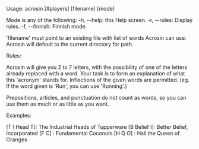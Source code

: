 Usage: acrosin [#players] [filename] [mode]

Mode is any of the following:
-h, --help: this Help screen.
-r, --rules: Display rules.
-f, --finnish: Finnish mode.

'filename' must point to an existing file with list of words Acrosin can use. Acrosin will default to the current directory for path.

Rules:

Acrosin will give you 2 to 7 letters, with the possibility of one of the letters already replaced with a word. Your task is to form an explanation of what this 'acronym' stands for. Inflections of the given words are permitted. (eg. If the word given is 'Run', you can use 'Running'.)

Prepositions, articles, and punctuation do not count as words, so you can use them as much or as little as you want.

Examples:

[T I Head T]: The Industrial Heads of Tupperware
[B Belief I]: Better Belief, Incorporated
[F C]       : Fundamental Coconuts
[H Q O]     : Hail the Queen of Oranges
